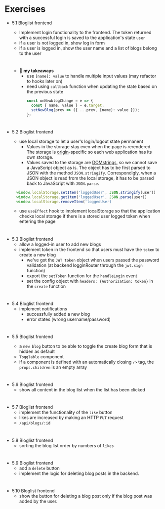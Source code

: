 # Exercises

- 5.1 Bloglist frontend

  - Implement login functionality to the frontend. The token returned with a successful login is saved to the application's state `user`
  - if a user is not logged in, show log in form
  - if a user is logged in, show the user name and a list of blogs belong to the user

  #

  - 🌟 **my takeaways**
    - use `[name]: value` to handle multiple input values (may refactor to hooks later on)
    - need using `callback` function when updating the state based on the previous state
      ```javascript
      const onNewblogChange = e => {
        const { name, value } = e.target;
        setNewBlog(prev => ({ ...prev, [name]: value }));
      };
      ```

#

- 5.2 Bloglist frontend

  - use local storage to let a user's login/logout state permanent
    - Values in the storage stay even when the page is rerendered. The storage is [origin](https://developer.mozilla.org/en-US/docs/Glossary/Origin)-specific so each web application has its own storage.
    - Values saved to the storage are [DOMstrings](https://developer.mozilla.org/en-US/docs/Web/API/DOMString), so we cannot save a JavaScript object as is. The object has to be first parsed to JSON with the method `JSON.stringify`. Correspondigly, when a JSON object is read from the local storage, it has to be parsed back to JavaScript with `JSON.parse`.

  ```javascript
    window.localStorage.setItem('loggedUser', JSON.stringify(user))
    window.localStorage.getItem('loggedUser', JSON.parse(user))
    window.localStorage.removeItem('loggedUser)
  ```

  - use `useEffect` hook to implement localStorage so that the application checks local storage if there is a stored user logged token when entering the page

#

- 5.3 Bloglist frontend
  - allow a logged-in user to add new blogs
  - implement token in the frontend so that users must have the `token` to create a new blog
    - we've got the `JWT token` object when users passed the password validation (at backend logginRouter through the `jwt.sign` function)
    - export the `setToken` function for the `handleLogin` event
    - set the config object with `headers: {Authorization: token}` in the `create` function

#

- 5.4 Bloglist frontend
  - implement notifications
    - successfully added a new blog
    - error states (wrong username/password)

#

- 5.5 Bloglist frontend

  - a `new blog` button to be able to toggle the create blog form that is hidden as default
  - `Togglable` component
  - if a component is defined with an automatically closing `/>` tag, the `props.children` is an empty array

#

- 5.6 Bloglist frontend
  - show all content in the blog list when the list has been clicked

#

- 5.7 Bloglist frontend
  - implement the functionality of the `like` button
  - likes are increased by making an HTTP `PUT` request
  - `/api/blogs/:id`

#

- 5.8 Bloglist frontend
  - sorting the blog list order by numbers of `likes`

#

- 5.9 Bloglist frontend
  - add a `delete` button
  - implement the logic for deleting blog posts in the backend.

#

- 5.10 Bloglist frontend
  - show the button for deleting a blog post only if the blog post was added by the user.
